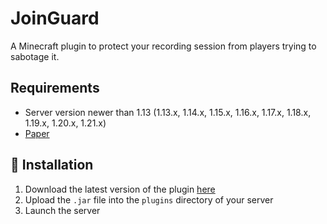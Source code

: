 # JoinGuard

A Minecraft plugin to protect your recording session from players trying to sabotage it.
## Requirements
- Server version newer than 1.13 (1.13.x, 1.14.x, 1.15.x, 1.16.x, 1.17.x, 1.18.x, 1.19.x, 1.20.x, 1.21.x)
- [Paper](https://papermc.io/downloads)

## 🚀 Installation
1. Download the latest version of the plugin [here](https://github.com/RaidVM/JoinGuard-plugin/releases/latest)
2. Upload the `.jar` file into the `plugins` directory of your server
3. Launch the server
